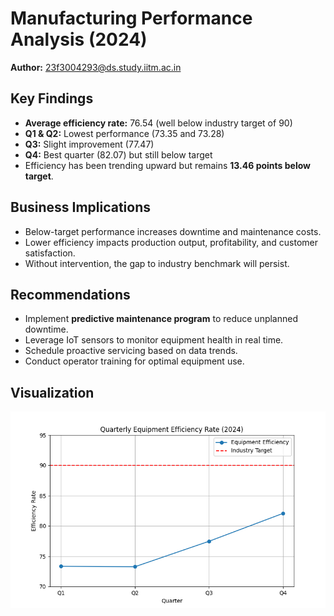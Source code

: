 # Manufacturing Performance Analysis (2024)

**Author:** 23f3004293@ds.study.iitm.ac.in  

## Key Findings
- **Average efficiency rate:** 76.54 (well below industry target of 90)
- **Q1 & Q2:** Lowest performance (73.35 and 73.28)
- **Q3:** Slight improvement (77.47)
- **Q4:** Best quarter (82.07) but still below target
- Efficiency has been trending upward but remains **13.46 points below target**.

## Business Implications
- Below-target performance increases downtime and maintenance costs.
- Lower efficiency impacts production output, profitability, and customer satisfaction.
- Without intervention, the gap to industry benchmark will persist.

## Recommendations
- Implement **predictive maintenance program** to reduce unplanned downtime.
- Leverage IoT sensors to monitor equipment health in real time.
- Schedule proactive servicing based on data trends.
- Conduct operator training for optimal equipment use.

## Visualization
![Efficiency Trend](efficiency_trend.png)
